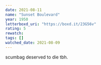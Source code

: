 ```yaml
---
date: 2021-08-11
name: "Sunset Boulevard"
year: 1950
letterboxd_uri: "https://boxd.it/23G56v"
rating: 5
rewatch: 
tags: []
watched_date: 2021-08-09
---
```


scumbag deserved to die tbh.
